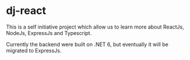 # dj-react
This is a self initiative project which allow us to learn more about ReactJs, NodeJs, ExpressJs and Typescript.

Currently the backend were built on .NET 6, but eventually it will be migrated to ExpressJs.
